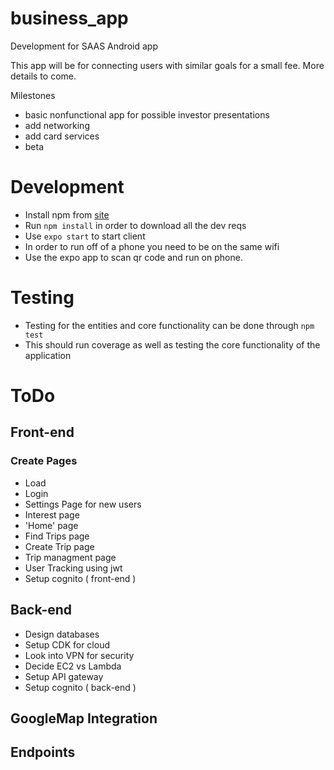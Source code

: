 # business_app
Development for SAAS Android app

This app will be for connecting users with similar goals for a small fee. More details to come.

Milestones
- basic nonfunctional app for possible investor presentations
- add networking
- add card services
- beta


# Development

* Install npm from [site](https://nodejs.org/en/download/)
* Run `npm install` in order to download all the dev reqs
* Use `expo start` to start client
* In order to run off of a phone you need to be on the same wifi
* Use the expo app to scan qr code and run on phone.

# Testing
* Testing for the entities and core functionality can be done through `npm test`
 * This should run coverage as well as testing the core functionality of the application

# ToDo
## Front-end
### Create Pages 
* Load
* Login
* Settings Page for new users
 * Interest page
* 'Home' page
* Find Trips page
* Create Trip page
* Trip managment page 
* User Tracking using jwt
* Setup cognito ( front-end )

## Back-end
* Design databases
* Setup CDK for cloud
* Look into VPN for security 
* Decide EC2 vs Lambda
* Setup API gateway
* Setup cognito ( back-end )

## GoogleMap Integration

## Endpoints




